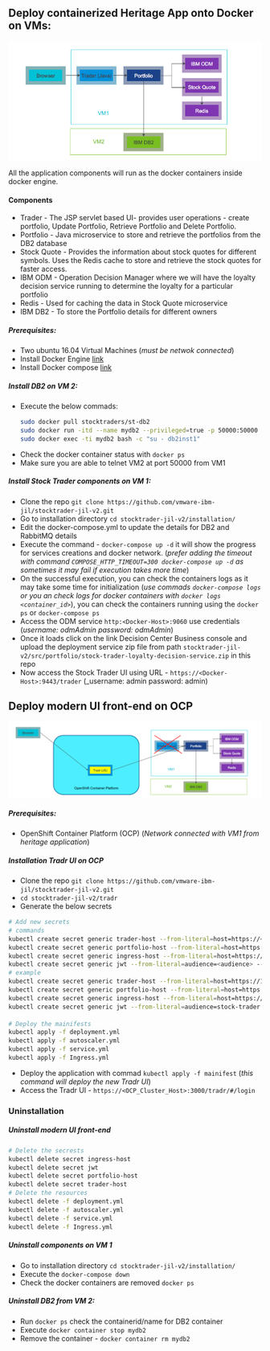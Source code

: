 ## Deploy containerized Heritage App onto Docker on VMs:
 <p align="center">
<img alt="st-v2" src="StockTraderHeritageApp.PNG"/>
</p>
All the application components will run  as the docker containers inside docker engine.

#### Components

- Trader - The JSP servlet based UI- provides user operations - create portfolio, Update Portfolio, Retrieve Portfolio and Delete Portfolio. 
- Portfolio - Java microservice to store and retrieve the portfolios from the DB2 database
- Stock Quote - Provides the information about stock quotes for different symbols. Uses the Redis cache to store and retrieve the stock quotes for faster access.
- IBM ODM - Operation Decision Manager where we will have the loyalty decision service running to determine the loyalty for a particular portfolio
- Redis - Used for caching the data in Stock Quote microservice
- IBM DB2 - To store the Portfolio details for different owners

##### Prerequisites:

- Two ubuntu 16.04 Virtual Machines (_must be netwok connected_)
- Install Docker Engine [link](https://docs.docker.com/engine/install/ubuntu/)
- Install Docker compose [link](https://docs.docker.com/compose/install/)

##### Install DB2 on VM 2:

- Execute the below commads:
  ```bash
  sudo docker pull stocktraders/st-db2
  sudo docker run -itd --name mydb2 --privileged=true -p 50000:50000 -e LICENSE=accept -e DB2INST1_PASSWORD=db2inst1 -e DBNAME=STOCKTRD -v /data:/database stocktraders/st-db2
  sudo docker exec -ti mydb2 bash -c "su - db2inst1"
  ```
 - Check the docker container status with `docker ps`
 - Make sure you are able to telnet VM2 at port 50000 from VM1
 
##### Install Stock Trader components on VM 1:
- Clone the repo  `git clone https://github.com/vmware-ibm-jil/stocktrader-jil-v2.git`
- Go to installation directory  `cd stocktrader-jil-v2/installation/`
- Edit the docker-compose.yml to update the details for DB2 and RabbitMQ details
- Execute the command - `docker-compose up -d` it will show the progress for services creations and docker network. (_prefer adding the timeout with command `COMPOSE_HTTP_TIMEOUT=300 docker-compose up -d` as sometimes it may fail if execution takes more time_)
- On the successful execution, you can check the containers logs as it may take some time for initialization (_use commads `docker-compose logs` or you an check logs for docker containers with `docker logs <container_id>`_), you can check the containers running using the `docker ps` or `docker-compose ps`
- Access the ODM service `http:<Docker-Host>:9060` use credentials (_username: odmAdmin password: odmAdmin_) 
- Once it loads click on the link Decision Center Business console and upload the deployment service zip file from path `stocktrader-jil-v2/src/portfolio/stock-trader-loyalty-decision-service.zip` in this repo
- Now access the Stock Trader UI using URL - `https://<Docker-Host>:9443/trader` (_username: admin password: admin) 
 
## Deploy modern UI front-end on OCP
<p align="center">
<img alt="st-v2" src="StockTraderNewUI.PNG"/>
</p>

##### Prerequisites:
- OpenShift Container Platform (OCP) (_Network connected with VM1 from heritage application_)

##### Installation Tradr UI on OCP
- Clone the repo  `git clone https://github.com/vmware-ibm-jil/stocktrader-jil-v2.git`
- `cd stocktrader-jil-v2/tradr`
- Generate the below secrets 
```bash
# Add new secrets
# commands
kubectl create secret generic trader-host --from-literal=host=https://<VM1_HOST>:9443
kubectl create secret generic portfolio-host --from-literal=host=https://<VM1_HOST>:9442
kubectl create secret generic ingress-host --from-literal=host=https://<OCP_HOST>:3000
kubectl create secret generic jwt --from-literal=audience=<audience> --from-literal=issuer=<issuer>
# example
kubectl create secret generic trader-host --from-literal=host=https://172.17.76.29:9443
kubectl create secret generic portfolio-host --from-literal=host=https://172.17.76.29:9442
kubectl create secret generic ingress-host --from-literal=host=https://172.17.76.32:3000
kubectl create secret generic jwt --from-literal=audience=stock-trader --from-literal=issuer=http://stock-trader.ibm.com

# Deploy the mainifests
kubectl apply -f deployment.yml
kubectl apply -f autoscaler.yml
kubectl apply -f service.yml
kubectl apply -f Ingress.yml

```
- Deploy the application with commad `kubectl apply -f mainifest` (_this command will deploy the new Tradr UI_)
- Access the Tradr UI - `https://<OCP_Cluster_Host>:3000/tradr/#/login`



### Uninstallation

##### Uninstall modern UI front-end
```bash
# Delete the secrests
kubectl delete secret ingress-host
kubectl delete secret jwt
kubectl delete secret portfolio-host
kubectl delete secret trader-host
# Delete the resources
kubectl delete -f deployment.yml
kubectl delete -f autoscaler.yml
kubectl delete -f service.yml
kubectl delete -f Ingress.yml
````
##### Uninstall components on VM 1
- Go to installation directory  `cd stocktrader-jil-v2/installation/`
- Execute the `docker-compose down`
- Check the docker containers are removed `docker ps` 

##### Uninstall DB2 from VM 2:
- Run `docker ps` check the containerid/name for DB2 container
- Execute `docker container stop mydb2`
- Remove the container - `docker container rm mydb2`
